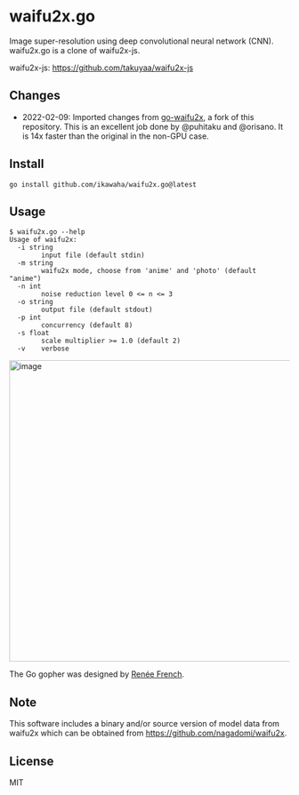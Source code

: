 waifu2x.go
===

Image super-resolution using deep convolutional neural network (CNN).
waifu2x.go is a clone of waifu2x-js.

waifu2x-js: https://github.com/takuyaa/waifu2x-js

Changes
---
* 2022-02-09: Imported changes from [go-waifu2x](https://github.com/puhitaku/go-waifu2x), a fork of this repository. This is an excellent job done by @puhitaku and @orisano. It is 14x faster than the original in the non-GPU case.

Install
---

```shell
go install github.com/ikawaha/waifu2x.go@latest
```

Usage
---

```shell
$ waifu2x.go --help
Usage of waifu2x:
  -i string
    	input file (default stdin)
  -m string
    	waifu2x mode, choose from 'anime' and 'photo' (default "anime")
  -n int
    	noise reduction level 0 <= n <= 3
  -o string
    	output file (default stdout)
  -p int
    	concurrency (default 8)
  -s float
    	scale multiplier >= 1.0 (default 2)
  -v	verbose
```

<img width="542" alt="image" src="https://user-images.githubusercontent.com/4232165/155845021-83a90df6-5324-4511-94fc-2d9d4a00273c.png">

The Go gopher was designed by [Renée French](https://reneefrench.blogspot.com/).

Note
---

This software includes a binary and/or source version of model data from waifu2x which can be obtained from https://github.com/nagadomi/waifu2x.

License
---

MIT
